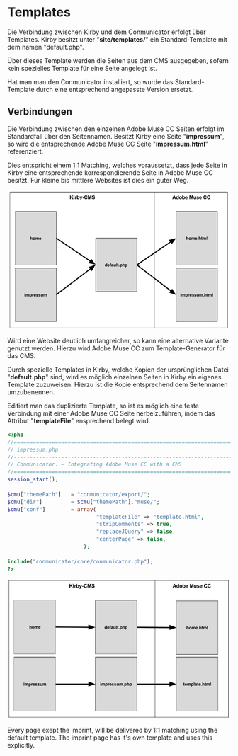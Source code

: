 # Templates
Die Verbindung zwischen Kirby und dem Conmunicator erfolgt über Templates. Kirby besitzt unter "**site/templates/**" ein Standard-Template mit dem namen "default.php".

Über dieses Template werden die Seiten aus dem CMS ausgegeben, sofern kein spezielles Template für eine Seite angelegt ist.

Hat man man den Conmunicator installiert, so wurde das Standard-Template durch eine entsprechend angepasste Version ersetzt.

## Verbindungen
Die Verbindung zwischen den einzelnen Adobe Muse CC Seiten erfolgt im Standardfall über den Seitennamen. Besitzt Kirby eine Seite "**impressum**", so wird die entsprechende Adobe Muse CC Seite "**impressum.html**" referenziert.

Dies entspricht einem 1:1 Matching, welches voraussetzt, dass jede Seite in Kirby eine entsprechende korrespondierende Seite in Adobe Muse CC besitzt. Für kleine bis mittlere Websites ist dies ein guter Weg.

![](../../de/images/cmu/conmunicator_template_1_1.png)

Wird eine Website deutlich umfangreicher, so kann eine alternative Variante genutzt werden. Hierzu wird Adobe Muse CC zum Template-Generator für das CMS.

Durch spezielle Templates in Kirby, welche Kopien der ursprünglichen Datei "**default.php**" sind, wird es möglich einzelnen Seiten in Kirby ein eigenes Template zuzuweisen. Hierzu ist die Kopie entsprechend dem Seitennamen umzubenennen.

Editiert man das duplizierte Template, so ist es möglich eine feste Verbindung mit einer Adobe Muse CC Seite herbeizuführen, indem das Attribut "**templateFile**" ensprechend belegt wird.

```php
<?php
//==================================================================================
// impressum.php
//----------------------------------------------------------------------------------
// Conmunicator. – Integrating Adobe Muse CC with a CMS
//==================================================================================
session_start();

$cmu["themePath"] 	= "conmunicator/export/";
$cmu["dir"] 		= $cmu["themePath"]."muse/";
$cmu["conf"] 		= array(
							"templateFile" => "template.html",
							"stripComments" => true,
							"replaceJQuery"	=> false,
							"centerPage" => false,
						);

include("conmunicator/core/conmunicator.php");
?>
```

![](../../de/images/cmu/conmunicator_template_n_1.png)

Every page exept the imprint, will be delivered by 1:1 matching using the default template.  The imprint page has it's own template and uses this explicitly.
